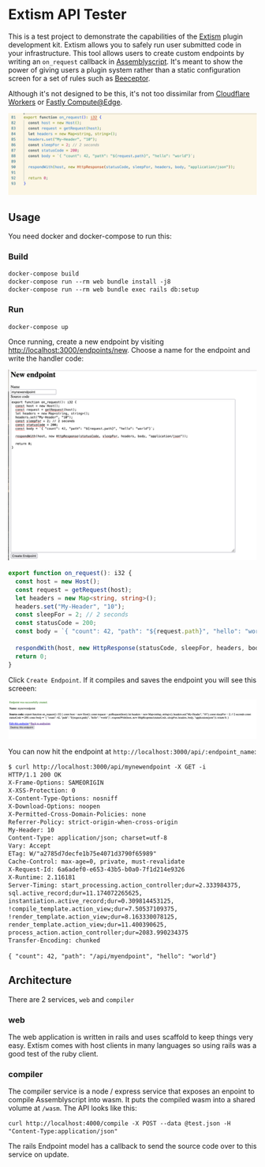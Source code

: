 # Extism API Tester

This is a test project to demonstrate the capabilities of the [Extism](https://extism-docs.pages.dev/) plugin development kit.
Extism allows you to safely run user submitted code in your infrastructure. This tool allows users to create custom endpoints by writing an `on_request` callback in [Assemblyscript](https://www.assemblyscript.org/). It's meant to show the power of giving users a plugin system rather than a static configuration screen for a set of rules such as [Beeceptor](https://beeceptor.com/).

Although it's not designed to be this, it's not too dissimilar from [Cloudflare Workers](https://workers.cloudflare.com/) or [Fastly Compute@Edge](https://www.fastly.com/products/edge-compute).

![Screenshot of request handler](screenshots/on_request.png)

## Usage

You need docker and docker-compose to run this:

### Build

```
docker-compose build
docker-compose run --rm web bundle install -j8
docker-compose run --rm web bundle exec rails db:setup
```

### Run

```
docker-compose up
```

Once running, create a new endpoint by visiting [http://localhost:3000/endpoints/new](http://localhost:3000/endpoints/new).
Choose a name for the endpoint and write the handler code:

![Screenshot of endpoint edit](screenshots/endpoint_edit.png)

```typescript
export function on_request(): i32 {
  const host = new Host();
  const request = getRequest(host);
  let headers = new Map<string, string>();
  headers.set("My-Header", "10");
  const sleepFor = 2; // 2 seconds
  const statusCode = 200;
  const body = `{ "count": 42, "path": "${request.path}", "hello": "world"}`; 

  respondWith(host, new HttpResponse(statusCode, sleepFor, headers, body, "application/json"));
  return 0;
}
```

Click `Create Endpoint`. If it compiles and saves the endpoint you will see this screeen:

![Screenshot of endpoint edit](screenshots/endpoint_created.png)


You can now hit the endpoint at `http://localhost:3000/api/:endpoint_name`:

```
$ curl http://localhost:3000/api/mynewendpoint -X GET -i
HTTP/1.1 200 OK
X-Frame-Options: SAMEORIGIN
X-XSS-Protection: 0
X-Content-Type-Options: nosniff
X-Download-Options: noopen
X-Permitted-Cross-Domain-Policies: none
Referrer-Policy: strict-origin-when-cross-origin
My-Header: 10
Content-Type: application/json; charset=utf-8
Vary: Accept
ETag: W/"a2785d7decfe1b75e4071d3790f65989"
Cache-Control: max-age=0, private, must-revalidate
X-Request-Id: 6a6adef0-e653-43b5-b0a0-7f1d214e9326
X-Runtime: 2.116181
Server-Timing: start_processing.action_controller;dur=2.333984375, sql.active_record;dur=11.174072265625, instantiation.active_record;dur=0.309814453125, !compile_template.action_view;dur=7.50537109375, !render_template.action_view;dur=8.163330078125, render_template.action_view;dur=11.400390625, process_action.action_controller;dur=2083.990234375
Transfer-Encoding: chunked

{ "count": 42, "path": "/api/myendpoint", "hello": "world"} 
```

## Architecture

There are 2 services, `web` and `compiler`

### web

The web application is written in rails and uses scaffold to keep things very easy. Extism comes with host clients in many languages
so using rails was a good test of the ruby client.

### compiler

The compiler service is a node / express service that exposes an enpoint to compile Assemblyscript into wasm. It puts the compiled wasm
into a shared volume at `/wasm`. The API looks like this:

```
curl http://localhost:4000/compile -X POST --data @test.json -H "Content-Type:application/json"
```

The rails Endpoint model has a callback to send the source code over to this service on update.


